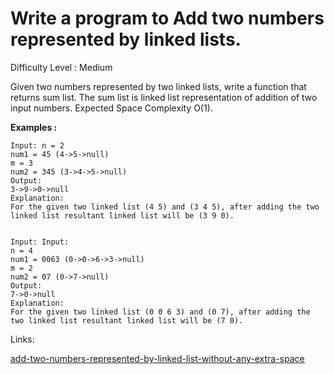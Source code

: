 # Write a program to Add two numbers represented by linked lists.	

Difficulty Level : Medium

Given two numbers represented by two linked lists, write a function that returns sum list. The sum list is linked list representation of addition of two input numbers. Expected Space Complexity O(1).

**Examples :**

```
Input: n = 2
num1 = 45 (4->5->null)
m = 3
num2 = 345 (3->4->5->null)
Output: 
3->9->0->null  
Explanation: 
For the given two linked list (4 5) and (3 4 5), after adding the two linked list resultant linked list will be (3 9 0).
 

Input: Input:
n = 4
num1 = 0063 (0->0->6->3->null)
m = 2
num2 = 07 (0->7->null)
Output: 
7->0->null
Explanation: 
For the given two linked list (0 0 6 3) and (0 7), after adding the two linked list resultant linked list will be (7 0).
```

Links:

[add-two-numbers-represented-by-linked-list-without-any-extra-space](https://www.geeksforgeeks.org/add-two-numbers-represented-by-linked-list-without-any-extra-space/)
